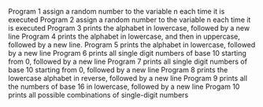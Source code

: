 Program 1 assign a random number to the variable n each time it is executed
Program 2  assign a random number to the variable n each time it is executed
Program 3 prints the alphabet in lowercase, followed by a new line
Program 4 prints the alphabet in lowercase, and then in uppercase, followed by a new line.
Program 5  prints the alphabet in lowercase, followed by a new line
Program 6 prints all single digit numbers of base 10 starting from 0, followed by a new line
Program 7 prints all single digit numbers of base 10 starting from 0, followed by a new line
Program 8 prints the lowercase alphabet in reverse, followed by a new line
Program 9 prints all the numbers of base 16 in lowercase, followed by a new line
Progam 10 prints all possible combinations of single-digit numbers
